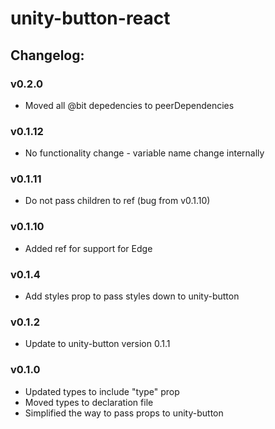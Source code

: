 # unity-button-react

## Changelog:

### v0.2.0
- Moved all @bit depedencies to peerDependencies

### v0.1.12
- No functionality change - variable name change internally

### v0.1.11
- Do not pass children to ref (bug from v0.1.10)

### v0.1.10
- Added ref for support for Edge

### v0.1.4
- Add styles prop to pass styles down to unity-button

### v0.1.2
- Update to unity-button version 0.1.1

### v0.1.0
- Updated types to include "type" prop
- Moved types to declaration file
- Simplified the way to pass props to unity-button
